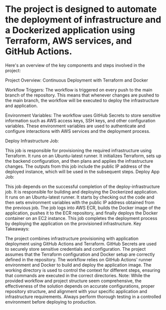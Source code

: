 # The project is designed to automate the deployment of infrastructure and a Dockerized application using Terraform, AWS services, and GitHub Actions. 

Here's an overview of the key components and steps involved in the project:

Project Overview: Continuous Deployment with Terraform and Docker

Workflow Triggers: The workflow is triggered on every push to the main branch of the repository. This means that whenever changes are pushed to the main branch, the workflow will be executed to deploy the infrastructure and application.

Environment Variables: The workflow uses GitHub Secrets to store sensitive information such as AWS access keys, SSH keys, and other configuration variables. These environment variables are used to authenticate and configure interactions with AWS services and the deployment process.

Deploy Infrastructure Job:

This job is responsible for provisioning the required infrastructure using Terraform.
It runs on an Ubuntu-latest runner.
It initializes Terraform, sets up the backend configuration, and then plans and applies the infrastructure changes.
The outputs from this job include the public IP address of the deployed instance, which will be used in the subsequent steps.
Deploy App Job:

This job depends on the successful completion of the deploy-infrastructure job.
It is responsible for building and deploying the Dockerized application.
It runs on an Ubuntu-latest runner.
It starts by checking out the code and then sets environment variables with the public IP address obtained from the previous job.
The job logs into AWS ECR, builds the Docker image of the application, pushes it to the ECR repository, and finally deploys the Docker container on an EC2 instance.
This job completes the deployment process by deploying the application on the provisioned infrastructure.
Key Takeaways:

The project combines infrastructure provisioning with application deployment using GitHub Actions and Terraform.
GitHub Secrets are used to securely store sensitive credentials and configuration.
The project assumes that the Terraform configuration and Docker setup are correctly defined in the repository.
The workflow relies on GitHub Actions' runner environment and Docker to build and deploy the application image.
The working directory is used to control the context for different steps, ensuring that commands are executed in the correct directories.
Note: While the provided workflow and project structure seem comprehensive, the effectiveness of the solution depends on accurate configurations, proper repository structure, and alignment with your specific application and infrastructure requirements. Always perform thorough testing in a controlled environment before deploying to production.



